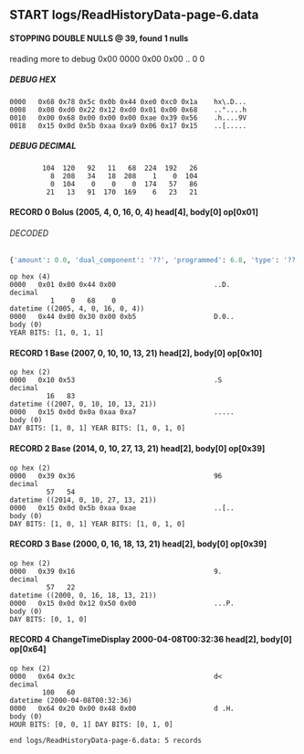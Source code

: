 ## START logs/ReadHistoryData-page-6.data
#### STOPPING DOUBLE NULLS @ 39, found 1 nulls
reading more to debug 0x00
    0000   0x00 0x00                                  ..
              0    0
##### DEBUG HEX
    0000   0x68 0x78 0x5c 0x0b 0x44 0xe0 0xc0 0x1a    hx\.D...
    0008   0x08 0xd0 0x22 0x12 0xd0 0x01 0x00 0x68    .."....h
    0010   0x00 0x68 0x00 0x00 0x00 0xae 0x39 0x56    .h....9V
    0018   0x15 0x0d 0x5b 0xaa 0xa9 0x06 0x17 0x15    ..[.....
##### DEBUG DECIMAL
            104  120   92   11   68  224  192   26
              8  208   34   18  208    1    0  104
              0  104    0    0    0  174   57   86
             21   13   91  170  169    6   23   21
#### RECORD 0 Bolus (2005, 4, 0, 16, 0, 4) head[4], body[0] op[0x01]
###### DECODED
```python
{'amount': 0.0, 'dual_component': '??', 'programmed': 6.8, 'type': '??'}
```
    op hex (4)
    0000   0x01 0x00 0x44 0x00                        ..D.
    decimal
              1    0   68    0
    datetime ((2005, 4, 0, 16, 0, 4))
    0000   0x44 0x00 0x30 0x00 0xb5                   D.0..
    body (0)
    YEAR BITS: [1, 0, 1, 1]
#### RECORD 1 Base (2007, 0, 10, 10, 13, 21) head[2], body[0] op[0x10]

    op hex (2)
    0000   0x10 0x53                                  .S
    decimal
             16   83
    datetime ((2007, 0, 10, 10, 13, 21))
    0000   0x15 0x0d 0x0a 0xaa 0xa7                   .....
    body (0)
    DAY BITS: [1, 0, 1] YEAR BITS: [1, 0, 1, 0]
#### RECORD 2 Base (2014, 0, 10, 27, 13, 21) head[2], body[0] op[0x39]

    op hex (2)
    0000   0x39 0x36                                  96
    decimal
             57   54
    datetime ((2014, 0, 10, 27, 13, 21))
    0000   0x15 0x0d 0x5b 0xaa 0xae                   ..[..
    body (0)
    DAY BITS: [1, 0, 1] YEAR BITS: [1, 0, 1, 0]
#### RECORD 3 Base (2000, 0, 16, 18, 13, 21) head[2], body[0] op[0x39]

    op hex (2)
    0000   0x39 0x16                                  9.
    decimal
             57   22
    datetime ((2000, 0, 16, 18, 13, 21))
    0000   0x15 0x0d 0x12 0x50 0x00                   ...P.
    body (0)
    DAY BITS: [0, 1, 0]
#### RECORD 4 ChangeTimeDisplay 2000-04-08T00:32:36 head[2], body[0] op[0x64]

    op hex (2)
    0000   0x64 0x3c                                  d<
    decimal
            100   60
    datetime (2000-04-08T00:32:36)
    0000   0x64 0x20 0x00 0x48 0x00                   d .H.
    body (0)
    HOUR BITS: [0, 0, 1] DAY BITS: [0, 1, 0]
`end logs/ReadHistoryData-page-6.data: 5 records`
